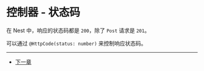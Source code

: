 # 控制器 - 状态码

在 Nest 中，响应的状态码都是 `200`，除了 `Post` 请求是 `201`。

可以通过 `@HttpCode(status: number)` 来控制响应状态码。

---

- [下一章](./Controller-Header.md)
